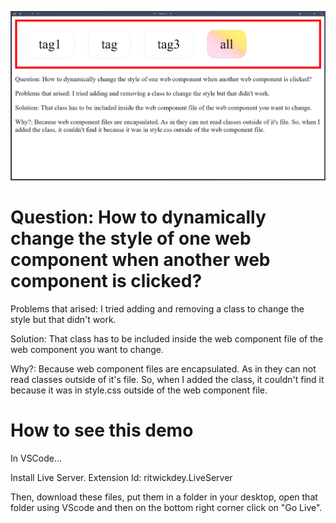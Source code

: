 ![alt text](image.png)

# Question: How to dynamically change the style of one web component when another web component is clicked?

Problems that arised: I tried adding and removing a class to change the style but that didn't work.

Solution: That class has to be included inside the web component file of the web component you want to change.

Why?: Because web component files are encapsulated. As in they can not read classes outside of it's file. So, when I added the class, it couldn't find it because it was in style.css outside of the web component file.

# How to see this demo

In VSCode...

Install Live Server. 
Extension Id: ritwickdey.LiveServer

Then, download these files, put them in a folder in your desktop, open that folder using VScode and then on the bottom right corner click on "Go Live". 

